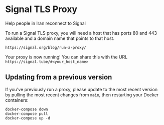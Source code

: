 # Signal TLS Proxy
Help people in Iran reconnect to Signal

To run a Signal TLS proxy, you will need a host that has ports 80 and 443 available and a domain name that points to that host.

``` https://signal.org/blog/run-a-proxy/ ```

Your proxy is now running! You can share this with the URL `https://signal.tube/#<your_host_name>`

## Updating from a previous version

If you've previously run a proxy, please update to the most recent version by pulling the most recent changes from `main`, then restarting your Docker containers:

```
docker-compose down
docker-compose pull
docker-compose up -d
```
